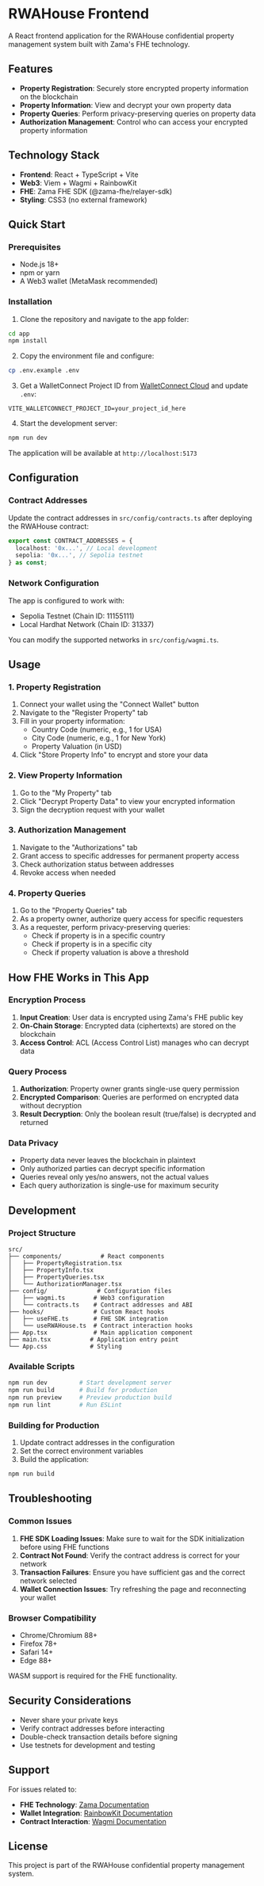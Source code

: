 # RWAHouse Frontend

A React frontend application for the RWAHouse confidential property management system built with Zama's FHE technology.

## Features

- **Property Registration**: Securely store encrypted property information on the blockchain
- **Property Information**: View and decrypt your own property data
- **Property Queries**: Perform privacy-preserving queries on property data
- **Authorization Management**: Control who can access your encrypted property information

## Technology Stack

- **Frontend**: React + TypeScript + Vite
- **Web3**: Viem + Wagmi + RainbowKit
- **FHE**: Zama FHE SDK (@zama-fhe/relayer-sdk)
- **Styling**: CSS3 (no external framework)

## Quick Start

### Prerequisites

- Node.js 18+ 
- npm or yarn
- A Web3 wallet (MetaMask recommended)

### Installation

1. Clone the repository and navigate to the app folder:
```bash
cd app
npm install
```

2. Copy the environment file and configure:
```bash
cp .env.example .env
```

3. Get a WalletConnect Project ID from [WalletConnect Cloud](https://cloud.walletconnect.com/) and update `.env`:
```env
VITE_WALLETCONNECT_PROJECT_ID=your_project_id_here
```

4. Start the development server:
```bash
npm run dev
```

The application will be available at `http://localhost:5173`

## Configuration

### Contract Addresses

Update the contract addresses in `src/config/contracts.ts` after deploying the RWAHouse contract:

```typescript
export const CONTRACT_ADDRESSES = {
  localhost: '0x...', // Local development
  sepolia: '0x...', // Sepolia testnet
} as const;
```

### Network Configuration

The app is configured to work with:
- Sepolia Testnet (Chain ID: 11155111)
- Local Hardhat Network (Chain ID: 31337)

You can modify the supported networks in `src/config/wagmi.ts`.

## Usage

### 1. Property Registration

1. Connect your wallet using the "Connect Wallet" button
2. Navigate to the "Register Property" tab
3. Fill in your property information:
   - Country Code (numeric, e.g., 1 for USA)
   - City Code (numeric, e.g., 1 for New York)
   - Property Valuation (in USD)
4. Click "Store Property Info" to encrypt and store your data

### 2. View Property Information

1. Go to the "My Property" tab
2. Click "Decrypt Property Data" to view your encrypted information
3. Sign the decryption request with your wallet

### 3. Authorization Management

1. Navigate to the "Authorizations" tab
2. Grant access to specific addresses for permanent property access
3. Check authorization status between addresses
4. Revoke access when needed

### 4. Property Queries

1. Go to the "Property Queries" tab
2. As a property owner, authorize query access for specific requesters
3. As a requester, perform privacy-preserving queries:
   - Check if property is in a specific country
   - Check if property is in a specific city
   - Check if property valuation is above a threshold

## How FHE Works in This App

### Encryption Process

1. **Input Creation**: User data is encrypted using Zama's FHE public key
2. **On-Chain Storage**: Encrypted data (ciphertexts) are stored on the blockchain
3. **Access Control**: ACL (Access Control List) manages who can decrypt data

### Query Process

1. **Authorization**: Property owner grants single-use query permission
2. **Encrypted Comparison**: Queries are performed on encrypted data without decryption
3. **Result Decryption**: Only the boolean result (true/false) is decrypted and returned

### Data Privacy

- Property data never leaves the blockchain in plaintext
- Only authorized parties can decrypt specific information
- Queries reveal only yes/no answers, not the actual values
- Each query authorization is single-use for maximum security

## Development

### Project Structure

```
src/
├── components/           # React components
│   ├── PropertyRegistration.tsx
│   ├── PropertyInfo.tsx
│   ├── PropertyQueries.tsx
│   └── AuthorizationManager.tsx
├── config/              # Configuration files
│   ├── wagmi.ts        # Web3 configuration
│   └── contracts.ts    # Contract addresses and ABI
├── hooks/              # Custom React hooks
│   ├── useFHE.ts       # FHE SDK integration
│   └── useRWAHouse.ts  # Contract interaction hooks
├── App.tsx             # Main application component
├── main.tsx           # Application entry point
└── App.css            # Styling
```

### Available Scripts

```bash
npm run dev         # Start development server
npm run build       # Build for production
npm run preview     # Preview production build
npm run lint        # Run ESLint
```

### Building for Production

1. Update contract addresses in the configuration
2. Set the correct environment variables
3. Build the application:
```bash
npm run build
```

## Troubleshooting

### Common Issues

1. **FHE SDK Loading Issues**: Make sure to wait for the SDK initialization before using FHE functions
2. **Contract Not Found**: Verify the contract address is correct for your network
3. **Transaction Failures**: Ensure you have sufficient gas and the correct network selected
4. **Wallet Connection Issues**: Try refreshing the page and reconnecting your wallet

### Browser Compatibility

- Chrome/Chromium 88+
- Firefox 78+
- Safari 14+
- Edge 88+

WASM support is required for the FHE functionality.

## Security Considerations

- Never share your private keys
- Verify contract addresses before interacting
- Double-check transaction details before signing
- Use testnets for development and testing

## Support

For issues related to:
- **FHE Technology**: [Zama Documentation](https://docs.zama.ai)
- **Wallet Integration**: [RainbowKit Documentation](https://rainbowkit.com)
- **Contract Interaction**: [Wagmi Documentation](https://wagmi.sh)

## License

This project is part of the RWAHouse confidential property management system.